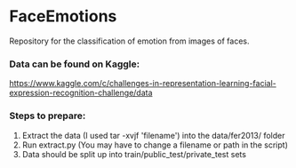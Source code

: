 # FaceEmotions
Repository for the classification of emotion from images of faces.

### Data can be found on Kaggle:

https://www.kaggle.com/c/challenges-in-representation-learning-facial-expression-recognition-challenge/data

### Steps to prepare:

1. Extract the data (I used tar -xvjf 'filename') into the data/fer2013/ folder
2. Run extract.py (You may have to change a filename or path in the script)
3. Data should be split up into train/public_test/private_test sets
